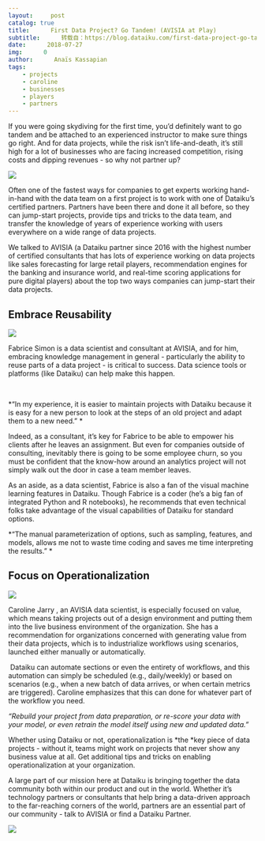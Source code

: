```yaml
---
layout:     post
catalog: true
title:      First Data Project? Go Tandem! (AVISIA at Play)
subtitle:      转载自：https://blog.dataiku.com/first-data-project-go-tandem-avisia-at-play
date:      2018-07-27
img:      0
author:      Anaïs Kassapian
tags:
    - projects
    - caroline
    - businesses
    - players
    - partners
---
```


If you were going skydiving for the first time, you’d definitely want to go tandem and be attached to an experienced instructor to make sure things go right. And for data projects, while the risk isn’t life-and-death, it’s still high for a lot of businesses who are facing increased competition, rising costs and dipping revenues - so why not partner up?

![](https://blog.dataiku.com/hs-fs/hubfs/tandem-skydive-mission-beach-australia-cairns%202.jpg?t=1533225894478&width=1400&name=tandem-skydive-mission-beach-australia-cairns%202.jpg)


Often one of the fastest ways for companies to get experts working hand-in-hand with the data team on a first project is to work with one of Dataiku’s certified partners. Partners have been there and done it all before, so they can jump-start projects, provide tips and tricks to the data team, and transfer the knowledge of years of experience working with users everywhere on a wide range of data projects.

We talked to AVISIA (a Dataiku partner since 2016 with the highest number of certified consultants that has lots of experience working on data projects like sales forecasting for large retail players, recommendation engines for the banking and insurance world, and real-time scoring applications for pure digital players) about the top two ways companies can jump-start their data projects.

## Embrace Reusability

![](https://blog.dataiku.com/hs-fs/hubfs/FSN.png?t=1533225894478&width=151&name=FSN.png)


Fabrice Simon is a data scientist and consultant at AVISIA, and for him, embracing knowledge management in general - particularly the ability to reuse parts of a data project - is critical to success. Data science tools or platforms (like Dataiku) can help make this happen.

 

> 
*“In my experience, it is easier to maintain projects with Dataiku because it is easy for a new person to look at the steps of an old project and adapt them to a new need.” *


Indeed, as a consultant, it’s key for Fabrice to be able to empower his clients after he leaves an assignment. But even for companies outside of consulting, inevitably there is going to be some employee churn, so you must be confident that the know-how around an analytics project will not simply walk out the door in case a team member leaves.

As an aside, as a data scientist, Fabrice is also a fan of the visual machine learning features in Dataiku. Though Fabrice is a coder (he’s a big fan of integrated Python and R notebooks), he recommends that even technical folks take advantage of the visual capabilities of Dataiku for standard options.

> 
*“The manual parameterization of options, such as sampling, features, and models, allows me not to waste time coding and saves me time interpreting the results.” *


## Focus on Operationalization

![](https://blog.dataiku.com/hs-fs/hubfs/CJY.png?t=1533225894478&width=159&name=CJY.png)


Caroline Jarry , an AVISIA data scientist, is especially focused on value, which means taking projects out of a design environment and putting them into the live business environment of the organization. She has a recommendation for organizations concerned with generating value from their data projects, which is to industrialize workflows using scenarios, launched either manually or automatically.

 Dataiku can automate sections or even the entirety of workflows, and this automation can simply be scheduled (e.g., daily/weekly) or based on scenarios (e.g., when a new batch of data arrives, or when certain metrics are triggered). Caroline emphasizes that this can done for whatever part of the workflow you need.

> 
*“Rebuild your project from data preparation, or re-score your data with your model, or even retrain the model itself using new and updated data.”*


Whether using Dataiku or not, operationalization is *the *key piece of data projects - without it, teams might work on projects that never show any business value at all. Get additional tips and tricks on enabling operationalization at your organization.

A large part of our mission here at Dataiku is bringing together the data community both within our product and out in the world. Whether it’s technology partners or consultants that help bring a data-driven approach to the far-reaching corners of the world, partners are an essential part of our community - talk to AVISIA or find a Dataiku Partner.

![](https://no-cache.hubspot.com/cta/default/2123903/7a6a13ea-4fab-4a7e-ae1e-5f7353779a27.png)


